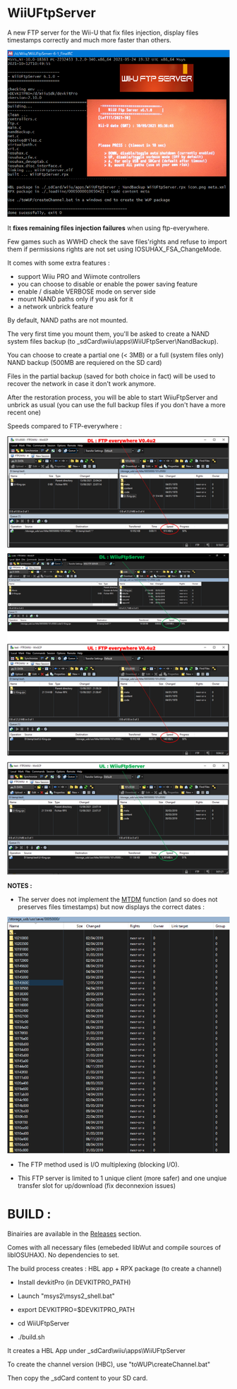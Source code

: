 # WiiUFtpServer
A new FTP server for the Wii-U that fix files injection, display files timestamps correctly and much more faster than others.

<p align="center">
  <img src="WiiUFtpServer.png">
</p>


It **fixes remaining files injection failures** when using ftp-everywhere.

Few games such as WWHD check the save files'rights and refuse to import them if permissions rights are not set using IOSUHAX_FSA_ChangeMode.

It comes with some extra features : 

- support Wiiu PRO and Wiimote controllers
- you can choose to disable or enable the power saving feature
- enable / disable VERBOSE mode on server side
- mount NAND paths only if you ask for it
- a network unbrick feature 
 
By default, NAND paths are not mounted. 

The very first time you mount them, you'll be asked to create a NAND system files backup (to \_sdCard\wiiu\apps\WiiUFtpServer\NandBackup). 

You can choose to create a partial one (< 3MB) or a full (system files only) NAND backup (500MB are requiered on the SD card)

Files in the partial backup (saved for both choice in fact) will be used to recover the network in case it don't work anymore.

After the restoration process, you will be able to start WiiuFtpServer and unbrick as usual (you can use the full backup files if you don't have a more recent one)


Speeds compared to FTP-everywhere : 

<p align="center">
  <img src="bandwith.png">
</p>


**NOTES :**


- The server does not implement the [MTDM](https://support.solarwinds.com/SuccessCenter/s/article/Enable-the-MDTM-command-to-preserve-the-original-time-stamp-of-uploaded-files?language=en_US) function (and so does not preserves files timestamps) but now displays the correct dates : 

<p align="center">
  <img src="timestamps.png">
</p>

- The FTP method used is I/O multiplexing (blocking I/O).

- This FTP server is limited to 1 unique client (more safer) and one unqiue transfer slot for up/download (fix deconnexion issues)


#
# BUILD :

Binairies are available in the [Releases](https://github.com/Laf111/WiiUFtpServer/releases/latest) section.

Comes with all necessary files (emebeded libWut and compile sources of libIOSUHAX). 
No dependencies to set.


The build process creates : HBL app + RPX package (to create a channel)


- Install devkitPro (in DEVKITPRO_PATH)

- Launch "msys2\msys2_shell.bat"

- export DEVKITPRO=$DEVKITPRO_PATH

- cd WiiUFtpServer

- ./build.sh

It creates a HBL App under \_sdCard\wiiu\apps\WiiUFtpServer

To create the channel version (HBC), use "toWUP\createChannel.bat"

Then copy the \_sdCard content to your SD card.
